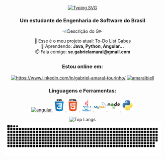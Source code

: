 <p align="center">
  <a href="https://git.io/typing-svg"><img src="https://readme-typing-svg.demolab.com?font=Roboto&weight=700&size=30&pause=1000&center=true&vCenter=true&random=false&width=435&lines=Hello+World!;Oi%F0%9F%91%8B%2C+eu+sou+Gabriel+Amaral!;+Hi%F0%9F%91%8B%2C+I'm+Gabriel+Amaral!;Hola%F0%9F%91%8B%2C+soy+Gabriel+Amaral!;Ciao%F0%9F%91%8B%2C+io+sono+Gabriel+Amaral!" alt="Typing SVG" /></a>
</p>
<h3 align="center">Um estudante de Engenharia de Software do Brasil</h3>

<p align="center">
  <img src="https://i.giphy.com/media/v1.Y2lkPTc5MGI3NjExYWhkejFudGRmdHllc2d0OWsyb2wxdWVyaW5vM3hranFwc3QyNDJpYSZlcD12MV9pbnRlcm5hbF9naWZfYnlfaWQmY3Q9Zw/vyPoD0c6U0oG1ThqBn/giphy.gif" alt="Descrição do GIF" width="200" height="200" style="border-radius: 50%; object-fit: cover;"/>
</p>

<p align="center">
  🔭 Esse é o meu projeto atual: <a href="https://github.com/Amaral-Gabriel/To-Do-List-Gabes">To-Do List Gabes</a>
  <br>
  🌱 Aprendendo: <strong>Java, Python, Angular...</strong>
  <br>
  📫 Fala comigo: <strong>se.gabrielamaral@gmail.com</strong>
</p>


<h3 align="center">Estou online em:</h3>
<p align="center">
<a href="https://www.linkedin.com/in/gabriel-amaral-tourinho/" target="blank"><img align="center" src="https://raw.githubusercontent.com/rahuldkjain/github-profile-readme-generator/master/src/images/icons/Social/linked-in-alt.svg" alt="https://www.linkedin.com/in/gabriel-amaral-tourinho/" height="30" width="40" /></a>
<a href="https://instagram.com/amaralbiell" target="blank"><img align="center" src="https://raw.githubusercontent.com/rahuldkjain/github-profile-readme-generator/master/src/images/icons/Social/instagram.svg" alt="amaralbiell" height="30" width="40" /></a>
</p>

<h3 align="center">Linguagens e Ferramentas:</h3>
<p align="center"> <a href="https://angular.io" target="_blank" rel="noreferrer"> <img src="https://angular.io/assets/images/logos/angular/angular.svg" alt="angular" width="40" height="40"/> </a> <a href="https://www.w3schools.com/css/" target="_blank" rel="noreferrer"> <img src="https://raw.githubusercontent.com/devicons/devicon/master/icons/css3/css3-original-wordmark.svg" alt="css3" width="40" height="40"/> </a> <a href="https://www.w3.org/html/" target="_blank" rel="noreferrer"> <img src="https://raw.githubusercontent.com/devicons/devicon/master/icons/html5/html5-original-wordmark.svg" alt="html5" width="40" height="40"/> </a> <a href="https://www.java.com" target="_blank" rel="noreferrer"> <img src="https://raw.githubusercontent.com/devicons/devicon/master/icons/java/java-original.svg" alt="java" width="40" height="40"/> </a> <a href="https://www.mysql.com/" target="_blank" rel="noreferrer"> <img src="https://raw.githubusercontent.com/devicons/devicon/master/icons/mysql/mysql-original-wordmark.svg" alt="mysql" width="40" height="40"/> </a> <a href="https://nodejs.org" target="_blank" rel="noreferrer"> <img src="https://raw.githubusercontent.com/devicons/devicon/master/icons/nodejs/nodejs-original-wordmark.svg" alt="nodejs" width="40" height="40"/> </a> <a href="https://www.python.org" target="_blank" rel="noreferrer"> <img src="https://raw.githubusercontent.com/devicons/devicon/master/icons/python/python-original.svg" alt="python" width="40" height="40"/> </a> </p>

<div align="center">
  <img src="https://github-readme-stats.vercel.app/api/top-langs/?username=amaral-gabriel&layout=compact" alt="Top Langs" />
</div>





 <img alt="snake eating my contributions" src="https://raw.githubusercontent.com/amaral-gabriel/amaral-gabriel/output/github-contribution-grid-snake.svg" />
